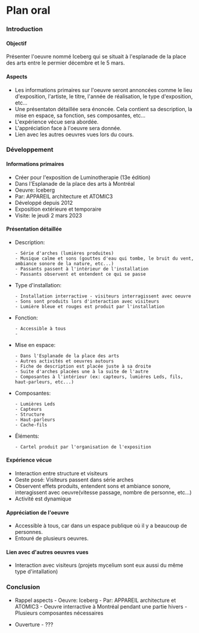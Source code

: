 # Plan oral
### Introduction
#### Objectif
Présenter l'oeuvre nommé Iceberg qui se situait à l'esplanade de la place des arts entre le permier décembre et le 5 mars. 
#### Aspects
- Les informations primaires sur l'oeuvre seront annoncées comme le lieu d'exposition, l'artiste, le titre, l'année de réalisation, le type d'exposition, etc... 
- Une présentaton détaillée sera énoncée. Cela contient sa description, la mise en espace, sa fonction, ses composantes, etc...
- L'expérience vécue sera abordée. 
- L'appréciation face à l'oeuvre sera donnée.
- Lien avec les autres oeuvres vues lors du cours. 

### Développement
#### Informations primaires
- Créer pour l'exposition de Luminotherapie (13e édition)
- Dans l'Esplanade de la place des arts à Montréal
- Oeuvre: Iceberg
- Par: APPAREIL architecture et ATOMIC3
- Développé depuis 2012
- Exposition extérieure et temporaire
- Visite: le jeudi 2 mars 2023

#### Présentation détaillée
- Description: 

      - Série d'arches (lumières produites)
      - Musique calme et sons (gouttes d'eau qui tombe, le bruit du vent, ambiance sonore de la nature, etc...)
      - Passants passent à l'intérieur de l'installation
      - Passants observent et entendent ce qui se passe
- Type d'installation:

      - Installation interractive - visiteurs interragissent avec oeuvre 
      - Sons sont produits lors d'interaction avec visiteurs
      - Lumière bleue et rouges est produit par l'installation
- Fonction:

      - Accessible à tous
      - 
- Mise en espace:

      - Dans l'Esplanade de la place des arts 
      - Autres activités et oeuvres autours
      - Fiche de description est placée juste à sa droite
      - Suite d'arches placées une à la suite de l'autre 
      - Composantes à l'intérieur (ex: capteurs, lumières Leds, fils, haut-parleurs, etc...)
- Composantes:

      - Lumières Leds 
      - Capteurs
      - Structure
      - Haut-parleurs
      - Cache-fils
- Éléments:

      - Cartel produit par l'organisation de l'exposition
 
#### Expérience vécue
- Interaction entre structure et visiteurs
- Geste posé: Visiteurs passent dans série arches
- Observent effets produits, entendent sons et ambiance sonore, interagissent avec oeuvre(vitesse passage, nombre de personne, etc...)
- Activité est dynamique

#### Appréciation de l'oeuvre
- Accessible à tous, car dans un espace publique où il y a beaucoup de personnes.
- Entouré de plusieurs oeuvres.

#### Lien avec d'autres oeuvres vues
- Interaction avec visiteurs (projets mycelium sont eux aussi du même type d'intallation)

### Conclusion
- Rappel aspects 
      - Oeuvre: Iceberg
      - Par: APPAREIL architecture et ATOMIC3
      - Oeuvre interractive à Montréal pendant une partie hivers
      - Plusieurs composantes nécessaires

- Ouverture
      - ??? 
